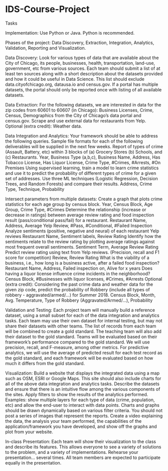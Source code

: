 # IDS-Course-Project

Tasks

Implementation: Use Python or Java. Python is recommended.

Phases of the project: Data Discovery, Extraction, Integration, Analytics, Validation, Reporting and Visualization.

Data Discovery: Look for various types of data that are available about the City of Chicago, its people, businesses, health, transportation, land-use, government, etc from various sources. Each team should submit a list of at least ten sources along with a short description about the datasets provided and how it could be useful in Data Science. This list should exclude data.cityofchicago.org, datausa.io and census.gov. If a portal has multiple datasets, the portal should only be reported once with listing of all available datasets.

Data Extraction: For the following datasets, we are interested in data for the zip codes from 60601 to 60607 (in Chicago):
Business Licenses, Crime, Census, Demographics from the City of Chicago’s data portal and census.gov.
Scrape and use external data for restaurants from Yelp.
Optional (extra credit): Weather data.

Data Integration and Analytics: Your framework should be able to address the following queries. Sample file formats for each of the following deliverables will be supplied in the next few weeks.
Report of types of crime (Assault, Battery, etc) within 3 blocks of (a) Grocery Stores (b) Schools, and (c) Restaurants.
Year, Business Type (a,b,c), Business Name, Address, Has Tobacco License, Has Liquor License, Crime Type, #Crimes, #Arrests, #On Premises
Using supervised learning, train a model to learn crime statistics and use it to predict the probability of different types of crime for a given set of addresses. Use three ML techniques (Logistic Regression, Decision Trees, and Random Forests) and compare their results.
Address, Crime Type, Technique, Probability

Intersect parameters from multiple datasets: Create a graph that plots crime statistics for each age group by census block.
Year, Census Block, Age Group, Crime Type, #Crimes
Determine the relationship (increase or decrease in ratings) between average review rating and food inspection result (pass/conditional pass/fail) for a restaurant.
Restaurant Name, Address, Average Yelp Review, #Pass, #Conditional, #Failed Inspection
Analyze sentiments (positive, negative and neural) of each restaurant Yelp reviews
Restaurant Name, Sentiment labels, Review Rating
Identify how the sentiments relate to the review rating by plotting average ratings against most frequent overall sentiments.
Sentiment Term, Average Review Rating
Predict review rating using text from Yelp reviews. (Precision, recall and F1 score for competition)
Review, Review Rating
What is the viability of a business, i.e., how long is a business active, after a failed food inspection?
Restaurant Name, Address, Failed inspection on, Alive for x years
Does having a liquor license influence crime incidents in the neighborhood?
Census Block, #Businesses with liquor licenses, #Crimes, #Arrests
Optional (extra credit): Considering the past crime data and weather data for the given zip code, predict the probability of Robbery (include all types of robbery - aggravated/armed/…) for Summer 2018.
Census Block, Month, Avg. Temperature, Type of Robbery (Aggravated/Armed/…), Probability

Validation and Testing: Each project team will manually build a reference dataset, using a small subset for each of the data integration and analytics tasks. Each team may use their own dataset for internal testing, but may not share their datasets with other teams. The list of records from each team will be combined to create a gold standard. The teaching team will also add their dataset to the gold standard. Teams will be evaluated based on their framework’s performance compared to the gold standard. We will use precision, recall, and F-measure, among other metrics. For predictive analytics, we will use the average of predicted result for each test record as the gold standard, and each framework will be evaluated based on how much it differs from the gold standard.

Visualization: Build a website that displays the integrated data using a map such as OSM, ESRI or Google Maps. This site should also include charts for all of the above data integration and analytics tasks. Describe the datasets and ensure that there is an intuitive flow among the various components of the sites.
Apply filters to show the results of the analytics performed. Examples: show multiple layers for each type of data (crime, population, etc) and allow the end-user to interact with data points.
Charts and graphs should be drawn dynamically based on various filter criteria. You should not post a series of images that represent the reports.
Create a video explaining the data, the analysis your team performed, the capabilities of the application/framework you have developed, and show off the graphs and plot from your website.

In-class Presentation: Each team will show their visualization to the class and describe its features. This allows everyone to see a variety of solutions to the problem, and a variety of implementations. Rehearse your presentation… several times. All team members are expected to participate equally in the presentation.
